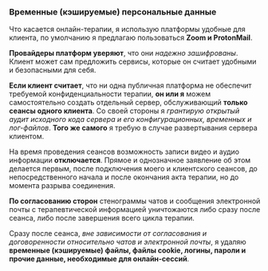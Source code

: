 ### Временные (кэшируемые) персональные данные

Что касается онлайн-терапии, я использую платформы удобные для клиента, по умолчанию я предлагаю пользоваться **Zoom и ProtonMail**.

**Провайдеры платформ уверяют**, что они _надежно зашифрованы_. Клиент может сам предложить сервисы, которые он считает удобными и безопасными для себя.

**Если клиент считает**, что ни одна публичная платформа не обеспечит требуемой конфиденциальности терапии, **он или я** можем самостоятельно создать отдельный сервер, обслуживающий **только сеансы одного клиента**. Со своей стороны я _грантирую открытый аудит исходного кода сервера и его конфигурационных, временных и лог-файлов_. **Того же самого** я требую в случае развертывания сервера клиентом.

На время проведения сеансов возможность записи видео и аудио информации **отключается**. Прямое и однозначное заявление об этом делается первым, после подключения моего и клиентского сеансов, до непосредственного начала и после окончания акта терапии, но до момента разрыва соединения.

**По согласованию сторон** стенограммы чатов и сообщения электронной почты с терапевтической информацией уничтожаются либо сразу после сеанса, либо после завершения всего цикла терапии.

Сразу после сеанса, _вне зависимости от согласования и договоренности относительно чатов и электронной почты_, я удаляю **временные (кэшируемые) файлы, файлы cookie, логины, пароли и прочие данные, необходимые для онлайн-сессий**.
